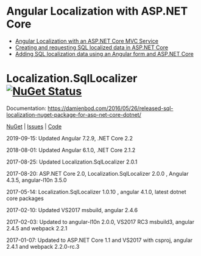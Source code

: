 # Angular Localization with ASP.NET Core


<ul>
	<li><a href="https://damienbod.com/2016/04/29/angular-2-localization-with-an-asp-net-core-mvc-service/">Angular Localization with an ASP.NET Core MVC Service</a></li>
	<li><a href="https://damienbod.com/2016/05/26/creating-and-requesting-sql-localized-data-in-asp-net-core/">Creating and requesting SQL localized data in ASP.NET Core</a></li>
	<li><a href="https://damienbod.com/2016/06/07/adding-sql-localization-data-using-an-angular-2-form-and-asp-net-core/">Adding SQL localization data using an Angular form and ASP.NET Core</a></li>
</ul>


Localization.SqlLocalizer [![NuGet Status](http://img.shields.io/nuget/v/Localization.SqlLocalizer.svg?style=flat-square)](https://www.nuget.org/packages/Localization.SqlLocalizer/)
========================
Documentation: https://damienbod.com/2016/05/26/released-sql-localization-nuget-package-for-asp-net-core-dotnet/


<a href="https://www.nuget.org/packages/Localization.SqlLocalizer/">NuGet</a> | <a href="https://github.com/damienbod/AspNetCoreLocalization/issues">Issues</a> | <a href="https://github.com/damienbod/AspNetCoreLocalization/tree/master/src/Localization.SqlLocalizer">Code</a>

2019-09-15: Updated Angular 7.2.9, .NET Core 2.2

2018-08-01: Updated Angular 6.1.0, .NET Core 2.1.2

2017-08-25: Updated Localization.SqlLocalizer 2.0.1

2017-08-20: ASP.NET Core 2.0, Localization.SqlLocalizer 2.0.0 , Angular 4.3.5, angular-l10n 3.5.0

2017-05-14: Localization.SqlLocalizer 1.0.10 , angular 4.1.0, latest dotnet core packages

2017-02-10: Updated VS2017 msbuild, angular 2.4.6

2017-02-03: Updated to angular-l10n 2.0.0, VS2017 RC3 msbuild3, angular 2.4.5 and webpack 2.2.1

2017-01-07: Updated to ASP.NET Core 1.1 and VS2017 with csproj, angular 2.4.1 and webpack 2.2.0-rc.3
